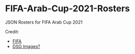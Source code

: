 # FIFA-Arab-Cup-2021-Rosters

JSON Rosters for FIFA Arab Cup 2021

Credit:
- [FIFA](https://www.fifa.com/tournaments/mens/arabcup/arabcup2021/teams)
- [DSG Images?](https://dsg-images.com/)